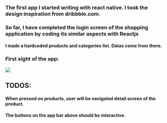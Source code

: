 ### The first app I started writing with react native. I took the design inspiration from dribbble.com. 
### So far, I have completed the login screen of the shopping application by coding its similar aspects with Reactjs

#### I made a hardcoded products and categories list. Datas come from there.

### First sight of the app:

<img src="https://i.giphy.com/media/Dvvf7E7pOeqofdRwRe/giphy.webp" />

## TODOS:
 #### When pressed on products, user will be navigated detail screen of the product.
 #### The buttons on the app bar above should be interactive.
  
